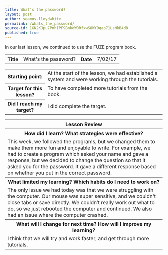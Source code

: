 ```yaml
---
title: What's the password?
layout: post
author: seamus.lloydwhite
permalink: /whats_the_password/
source-id: 1GN2KJpu7PnhIPF9BnkoWDRfxwS8WY9qao71LsNkB4d8
published: true
---
```

In our last lesson, we continued to use the FUZE program book.

<table>
  <tr>
    <th>Title</th>
    <td>What's the password?</td>
    <th>Date</th>
    <td>7/02/17</td>
  </tr>
</table>


<table>
  <tr>
    <th>Starting point:</th>
    <td>At the start of the lesson, we had established a system and were working through the tutorials.</td>
  </tr>
  <tr>
    <th>Target for this lesson?</th>
    <td>To have completed more tutorials from the book.</td>
  </tr>
  <tr>
    <th>Did I reach my target? </th>
    <td>I did complete the target.</td>
  </tr>
</table>


<table>
  <tr>
    <th>Lesson Review</th>
  </tr>
  <tr>
    <th>How did I learn? What strategies were effective? </th>
  </tr>
  <tr>
    <td>This week, we followed the programs, but we changed them to make them more fun and enjoyable to write. For example, we had to create a program which asked your name and gave a response, but we decided to change the question so that it asked you for the password. It gave a different response based on whether you put in the correct password.</td>
  </tr>
  <tr>
    <th>What limited my learning? Which habits do I need to work on? </th>
  </tr>
  <tr>
    <td>The only issue we had today was that we were struggling with the computer. Our mouse was super sensitive, and we couldn't close tabs or save directly. We couldn’t really work out what to do, so we just rebooted the computer and continued. We also had an issue where the computer crashed.</td>
  </tr>
  <tr>
    <th>What will I change for next time? How will I improve my learning?</th>
  </tr>
  <tr>
    <td>I think that we will try and work faster, and get through more tutorials.</td>
  </tr>
</table>


